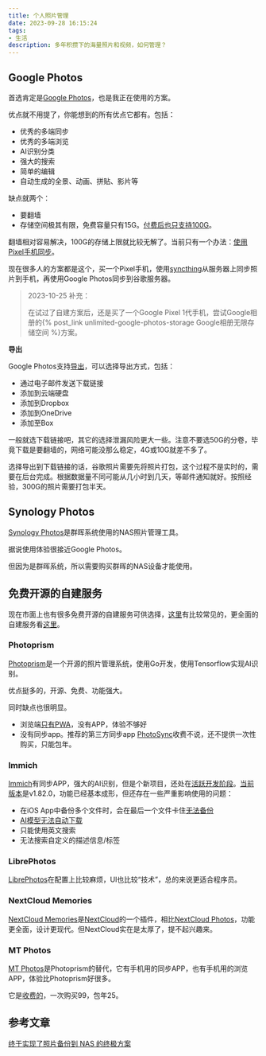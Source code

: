 ```yaml
---
title: 个人照片管理
date: 2023-09-28 16:15:24
tags:
- 生活
description: 多年积攒下的海量照片和视频，如何管理？
---
```

## Google Photos
首选肯定是[Google Photos](https://photos.google.com/)，也是我正在使用的方案。

优点就不用提了，你能想到的所有优点它都有。包括：
- 优秀的多端同步
- 优秀的多端浏览
- AI识别分类
- 强大的搜索
- 简单的编辑
- 自动生成的全景、动画、拼贴、影片等

缺点就两个：
- 要翻墙
- 存储空间极其有限，免费容量只有15G。[付费后也只支持100G](https://support.google.com/drive/answer/2375123)。

翻墙相对容易解决，100G的存储上限就比较无解了。当前只有一个办法：[使用Pixel手机同步](https://support.google.com/photos/answer/6220791?co=GENIE.Platform%3DAndroid&oco=1)。

现在很多人的方案都是这个，买一个Pixel手机，使用[syncthing](https://syncthing.net/)从服务器上同步照片到手机，再使用Google Photos同步到谷歌服务器。

> 2023-10-25 补充：
>
> 在试过了自建方案后，还是买了一个Google Pixel 1代手机，尝试Google相册的{% post_link unlimited-google-photos-storage Google相册无限存储空间 %}方案。

**导出**

Google Photos支持[导出](https://takeout.google.com/settings/takeout/custom/photos)，可以选择导出方式，包括：
- 通过电子邮件发送下载链接
- 添加到云端硬盘
- 添加到Dropbox
- 添加到OneDrive
- 添加至Box

一般就选下载链接吧，其它的选择泄漏风险更大一些。注意不要选50G的分卷，毕竟下载是要翻墙的，网络可能没那么稳定，4G或10G就差不多了。

选择导出到下载链接的话，谷歌照片需要先将照片打包，这个过程不是实时的，需要在后台完成。根据数据量不同可能从几小时到几天，等邮件通知就好。按照经验，300G的照片需要打包半天。

## Synology Photos
[Synology Photos](https://www.synology.com/zh-tw/dsm/feature/photos)是群晖系统使用的NAS照片管理工具。

据说使用体验很接近Google Photos。

但因为是群晖系统，所以需要购买群晖的NAS设备才能使用。

## 免费开源的自建服务

现在市面上也有很多免费开源的自建服务可供选择，[这里](https://github.com/meichthys/foss_photo_libraries)有比较常见的，更全面的自建服务看[这里](https://github.com/awesome-selfhosted/awesome-selfhosted#photo-and-video-galleries)。

### Photoprism
[Photoprism](https://photoprism.org/)是一个开源的照片管理系统，使用Go开发，使用Tensorflow实现AI识别。

优点挺多的，开源、免费、功能强大。

同时缺点也很明显。
- 浏览端[只有PWA](https://docs.photoprism.app/user-guide/pwa/)，没有APP，体验不够好
- 没有同步app。推荐的第三方同步app [PhotoSync](https://www.photosync-app.com/home)收费不说，还不提供一次性购买，只能包年。

### Immich
[Immich](https://immich.app/)有同步APP，强大的AI识别，但是个新项目，还处在[活跃开发阶段](https://immich.app/blog)。[当前版本](https://immich.app/milestones)是v1.82.0，功能已经基本成形，但还存在一些严重影响使用的问题：
- 在iOS App中备份多个文件时，会在最后一个文件卡住[无法备份](https://github.com/immich-app/immich/issues?q=is%3Aissue+is%3Aopen++in%3Atitle%3A+ios%2Bbackup+)
- [AI模型无法自动下载](https://github.com/immich-app/immich/issues/4117#issuecomment-1772790612)
- 只能使用英文搜索
- 无法搜索自定义的描述信息/标签

### LibrePhotos
[LibrePhotos](https://github.com/LibrePhotos/librephotos)在配置上比较麻烦，UI也比较“技术”，总的来说更适合程序员。

### NextCloud Memories
[NextCloud Memories](https://github.com/pulsejet/memories)是[NextCloud](https://nextcloud.com/)的一个插件，相比[NextCloud Photos](https://github.com/nextcloud/photos/)，功能更全面，设计更现代。但NextCloud实在是太厚了，提不起兴趣来。

### MT Photos
[MT Photos](https://mtmt.tech/)是Photoprism的替代，它有手机用的同步APP，也有手机用的浏览APP，体验比Photoprism好很多。

它是[收费的](https://auth.mtmt.tech/buy)，一次购买99，包年25。

## 参考文章

[终于实现了照片备份到 NAS 的终极方案](https://www.v2ex.com/t/971308)
